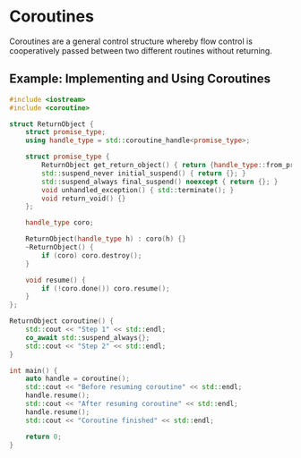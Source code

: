 # Coroutines

Coroutines are a general control structure whereby flow control is cooperatively passed between two different routines without returning.

## Example: Implementing and Using Coroutines

```cpp
#include <iostream>
#include <coroutine>

struct ReturnObject {
    struct promise_type;
    using handle_type = std::coroutine_handle<promise_type>;

    struct promise_type {
        ReturnObject get_return_object() { return {handle_type::from_promise(*this)}; }
        std::suspend_never initial_suspend() { return {}; }
        std::suspend_always final_suspend() noexcept { return {}; }
        void unhandled_exception() { std::terminate(); }
        void return_void() {}
    };

    handle_type coro;

    ReturnObject(handle_type h) : coro(h) {}
    ~ReturnObject() {
        if (coro) coro.destroy();
    }

    void resume() {
        if (!coro.done()) coro.resume();
    }
};

ReturnObject coroutine() {
    std::cout << "Step 1" << std::endl;
    co_await std::suspend_always{};
    std::cout << "Step 2" << std::endl;
}

int main() {
    auto handle = coroutine();
    std::cout << "Before resuming coroutine" << std::endl;
    handle.resume();
    std::cout << "After resuming coroutine" << std::endl;
    handle.resume();
    std::cout << "Coroutine finished" << std::endl;

    return 0;
}
```
